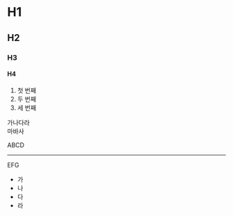 # H1
## H2
### H3
#### H4

1. 첫 번째
2. 두 번째
3. 세 번째

가나다라 <BR/> 마바사

ABCD
******
EFG

- 가
- 나
- 다
- 라
  
